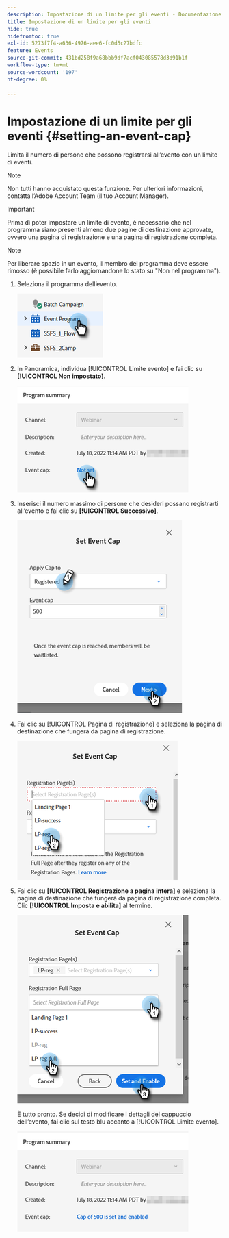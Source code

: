```yaml
---
description: Impostazione di un limite per gli eventi - Documentazione di Marketo - Documentazione del prodotto
title: Impostazione di un limite per gli eventi
hide: true
hidefromtoc: true
exl-id: 5273f7f4-a636-4976-aee6-fc0d5c27bdfc
feature: Events
source-git-commit: 431bd258f9a68bbb9df7acf043085578d3d91b1f
workflow-type: tm+mt
source-wordcount: '197'
ht-degree: 0%

---
```


# Impostazione di un limite per gli eventi {#setting-an-event-cap}

Limita il numero di persone che possono registrarsi all’evento con un limite di eventi.

>[!NOTE]
>
>Non tutti hanno acquistato questa funzione. Per ulteriori informazioni, contatta l’Adobe Account Team (il tuo Account Manager).

>[!IMPORTANT]
>Prima di poter impostare un limite di evento, è necessario che nel programma siano presenti almeno due pagine di destinazione approvate, ovvero una pagina di registrazione e una pagina di registrazione completa.

>[!NOTE]
>
>Per liberare spazio in un evento, il membro del programma deve essere rimosso (è possibile farlo aggiornandone lo stato su &quot;Non nel programma&quot;).

1. Seleziona il programma dell’evento.

   ![](assets/setting-an-event-cap-1.png)

1. In Panoramica, individua [!UICONTROL Limite evento] e fai clic su **[!UICONTROL Non impostato]**.

   ![](assets/setting-an-event-cap-2.png)

1. Inserisci il numero massimo di persone che desideri possano registrarti all’evento e fai clic su **[!UICONTROL Successivo]**.

   ![](assets/setting-an-event-cap-3.png)

1. Fai clic su [!UICONTROL Pagina di registrazione] e seleziona la pagina di destinazione che fungerà da pagina di registrazione.

   ![](assets/setting-an-event-cap-4.png)

1. Fai clic su **[!UICONTROL Registrazione a pagina intera]** e seleziona la pagina di destinazione che fungerà da pagina di registrazione completa. Clic **[!UICONTROL Imposta e abilita]** al termine.

   ![](assets/setting-an-event-cap-5.png)

   È tutto pronto. Se decidi di modificare i dettagli del cappuccio dell’evento, fai clic sul testo blu accanto a [!UICONTROL Limite evento].

   ![](assets/setting-an-event-cap-6.png)
